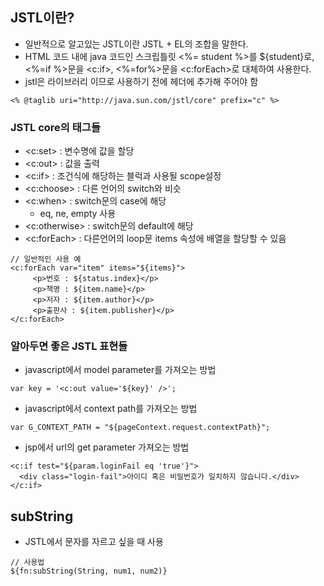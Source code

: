 ## JSTL이란?
- 일반적으로 알고있는 JSTL이란 JSTL + EL의 조합을 말한다.
- HTML 코드 내에 java 코드인 스크립틀릿 <%= student %>를 ${student}로, <%=if %>문을 <c:if>, <%=for%>문을 <c:forEach>로 대체하여 사용한다.
- jstl은 라이브러리 이므로 사용하기 전에 헤더에 추가해 주어야 함
```
<% @taglib uri="http://java.sun.com/jstl/core" prefix="c" %>
```

### JSTL core의 태그들

- <c:set> :	변수명에 값을 할당
- <c:out> :	값을 출력
- <c:if> :	조건식에 해당하는 블럭과 사용될 scope설정
- <c:choose>	: 다른 언어의 switch와 비슷
- <c:when>	: switch문의 case에 해당
  - eq, ne, empty 사용 
- <c:otherwise> :	switch문의 default에 해당
- <c:forEach> :	다른언어의 loop문 items 속성에 배열을 할당할 수 있음
```
// 일반적인 사용 예
<c:forEach var="item" items="${items}">
     <p>번호 : ${status.index}</p>
     <p>책명 : ${item.name}</p>
     <p>저자 : ${item.author}</p>
     <p>출판사 : ${item.publisher}</p>
</c:forEach>
```

### 알아두면 좋은 JSTL 표현들
- javascript에서 model parameter를 가져오는 방법
```
var key = '<c:out value='${key}' />';
```
- javascript에서 context path를 가져오는 방법
```
var G_CONTEXT_PATH = "${pageContext.request.contextPath}";
```
- jsp에서 url의 get parameter 가져오는 방법
```
<c:if test="${param.loginFail eq 'true'}">
  <div class="login-fail">아이디 혹은 비밀번호가 일치하지 않습니다.</div>
</c:if>
```

## subString
- JSTL에서 문자를 자르고 싶을 때 사용
```
// 사용법
${fn:subString(String, num1, num2)}
```



















